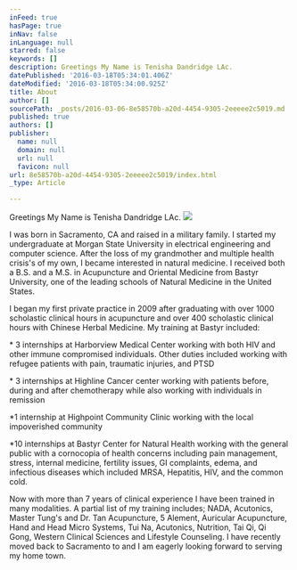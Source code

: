 ```yaml
---
inFeed: true
hasPage: true
inNav: false
inLanguage: null
starred: false
keywords: []
description: Greetings My Name is Tenisha Dandridge LAc.
datePublished: '2016-03-18T05:34:01.406Z'
dateModified: '2016-03-18T05:34:00.925Z'
title: About
author: []
sourcePath: _posts/2016-03-06-8e58570b-a20d-4454-9305-2eeeee2c5019.md
published: true
authors: []
publisher:
  name: null
  domain: null
  url: null
  favicon: null
url: 8e58570b-a20d-4454-9305-2eeeee2c5019/index.html
_type: Article

---
```

Greetings My Name is Tenisha Dandridge LAc.
![](https://s3-us-west-2.amazonaws.com/the-grid-img/p/65bc38ad4c571a15291e0b6c1304be9de8f8e5ec.jpg)

I was born in Sacramento, CA and raised in a military family.  I started my undergraduate at Morgan State University in electrical engineering and computer
science. After the loss of my grandmother and multiple health crisis's of my own, I became
interested in natural medicine. I received both a B.S. and a M.S. in Acupuncture and Oriental Medicine from Bastyr
University, one of the leading schools of Natural Medicine in the
United States. 

I began my first private practice in 2009 after graduating with over 1000 scholastic clinical hours in acupuncture and over 400 scholastic clinical hours with Chinese Herbal Medicine. My training at Bastyr included:

\* 3
internships at Harborview Medical Center working
with both HIV and other immune compromised individuals.  Other duties included working with refugee patients with pain, traumatic injuries, and PTSD 

\* 3
internships at Highline Cancer center working with patients before, during and
after chemotherapy while also working with individuals in remission

\*1
internship at Highpoint Community Clinic working with the local impoverished community

\*10
internships at Bastyr Center for Natural Health working with the general public with a cornocopia of health
concerns including pain management, stress, internal
medicine, fertility issues, GI complaints, edema,
and infectious diseases which included MRSA, Hepatitis,
HIV, and the common cold. 

Now with more than 7 years of clinical experience I have been trained in many modalities. A partial list of my training includes; NADA,  Acutonics, Master Tung's and Dr. Tan Acupuncture, 5 Alement, Auricular Acupuncture, Hand and Head Micro Systems, Tui Na, Acutonics, Nutrition, Tai Qi, Qi Gong, Western Clinical Sciences and Lifestyle Counseling. I have recently moved back to Sacramento to and I am eagerly looking forward to serving my home town.